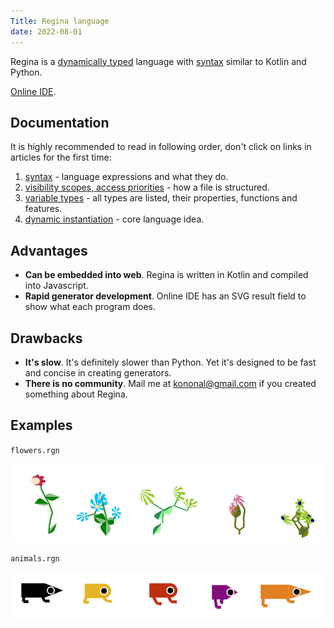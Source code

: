 ```yaml
---
Title: Regina language
date: 2022-08-01
---
```


Regina is a [dynamically typed](typization) language with [syntax](syntax) similar to
Kotlin and Python.

[Online IDE](https://waterstopper.github.io/regina-ide).

## Documentation

It is highly recommended to read in following order, don't click on links in articles for the first
time:

1. [syntax](syntax) - language expressions and what they do.
2. [visibility scopes, access priorities](scopes) - how a file is structured.
3. [variable types](types) - all types are listed, their properties, functions and features.
4. [dynamic instantiation](dynamic-instantiation) - core language idea.



## Advantages

* **Can be embedded into web**. Regina is written in Kotlin and compiled into Javascript.
* **Rapid generator development**. Online IDE has an SVG result field to show what each program does.

## Drawbacks

* **It's slow**. It's definitely slower than Python. Yet it's designed to be fast and concise in
  creating generators.
* **There is no community**. Mail me at kononal@gmail.com if you created
  something about Regina.

## Examples

`flowers.rgn`

![](/images/flowers_example.png)

`animals.rgn`

![](/images/animals_example.png)

